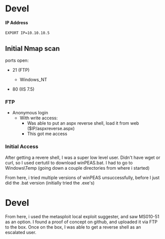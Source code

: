 # Devel

#### IP Address

```bash
EXPORT IP=10.10.10.5
```


## Initial Nmap scan

ports open:

- 21 (FTP)
    - Windows_NT


- 80 (IIS 7.5)

### FTP

- Anonymous login
    - With write access:
        - Was able to put an aspx reverse shell, load it from web ($IP/aspxreverse.aspx)
        - This got me access


### Initial Access

After getting a revere shell, I was a super low level user. Didn't have wget or curl, so I used certutil to download winPEAS.bat. I had to go to Windows\Temp (going down a couple directories from where i started)

From here, i tried multiple versions of winPEAS unsuccessfully, before I just did the .bat version (initially tried the .exe's)

# Devel

From here, i used the metasploit local exploit suggester, and saw MS010-51 as an option. I found a proof of concept on github, and uploaded it via FTP to the box. Once on the box, I was able to get a reverse shell as an escalated user.
